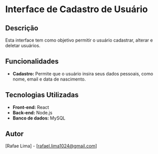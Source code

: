 # Interface de Cadastro de Usuário

## Descrição

Esta interface tem como objetivo permitir o usuário cadastrar, alterar e deletar usuários.

## Funcionalidades

- **Cadastro:** Permite que o usuário insira seus dados pessoais, como nome, email e data de nascimento.

## Tecnologias Utilizadas

- **Front-end:** React
- **Back-end:** Node.js
- **Banco de dados:** MySQL

## Autor

[Rafae Lima] - [rafael.lima1024@gmail.com]

